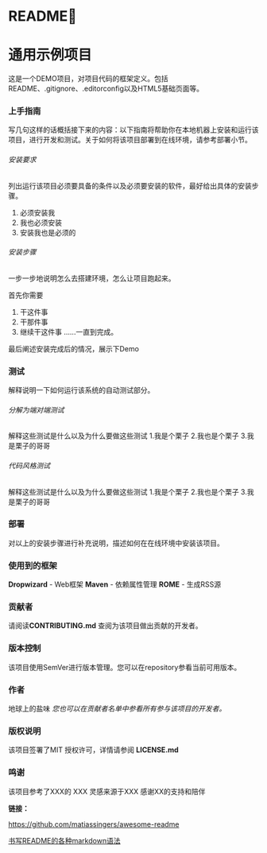 # README🚙



# 通用示例项目

这是一个DEMO项目，对项目代码的框架定义。包括README、.gitignore、.editorconfig以及HTML5基础页面等。

### 上手指南

写几句这样的话概括接下来的内容：以下指南将帮助你在本地机器上安装和运行该项目，进行开发和测试。关于如何将该项目部署到在线环境，请参考部署小节。

###### 安装要求

列出运行该项目必须要具备的条件以及必须要安装的软件，最好给出具体的安装步骤。

1. 必须安装我
2. 我也必须安装
3. 安装我也是必须的

###### 安装步骤

一步一步地说明怎么去搭建环境，怎么让项目跑起来。

首先你需要

1. 干这件事
2. 干那件事
3. 继续干这件事
    ......一直到完成。

最后阐述安装完成后的情况，展示下Demo

### 测试

解释说明一下如何运行该系统的自动测试部分。

###### 分解为端对端测试

解释这些测试是什么以及为什么要做这些测试
 1.我是个栗子
 2.我也是个栗子
 3.我是栗子的哥哥

###### 代码风格测试

解释这些测试是什么以及为什么要做这些测试
 1.我是个栗子
 2.我也是个栗子
 3.我是栗子的哥哥

### 部署

对以上的安装步骤进行补充说明，描述如何在在线环境中安装该项目。

### 使用到的框架

**Dropwizard** - Web框架
**Maven** - 依赖属性管理
**ROME** - 生成RSS源

### 贡献者

请阅读**CONTRIBUTING.md** 查阅为该项目做出贡献的开发者。

### 版本控制

该项目使用SemVer进行版本管理。您可以在repository参看当前可用版本。

### 作者

地球上的盐味
 *您也可以在贡献者名单中参看所有参与该项目的开发者。*

### 版权说明

该项目签署了MIT 授权许可，详情请参阅 **LICENSE.md**

### 鸣谢

该项目参考了XXX的 XXX
 灵感来源于XXX
 感谢XX的支持和陪伴



**链接：**

<https://github.com/matiassingers/awesome-readme>

[书写README的各种markdown语法](https://github.com/guodongxiaren/README)